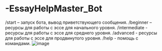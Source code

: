# -EssayHelpMaster_Bot
/start – запуск бота, вывод приветствующего сообщения.
/beginner – ресурсы для работы с эссе для начального уровня.
/intermediate - ресурсы для работы с эссе для среднего уровня.
/advanced - ресурсы для работы с эссе для продвинутого уровня.
/help - помощь с командами.
![image](https://github.com/user-attachments/assets/0805b971-0a1e-44fa-acb6-b42262156f8f)

